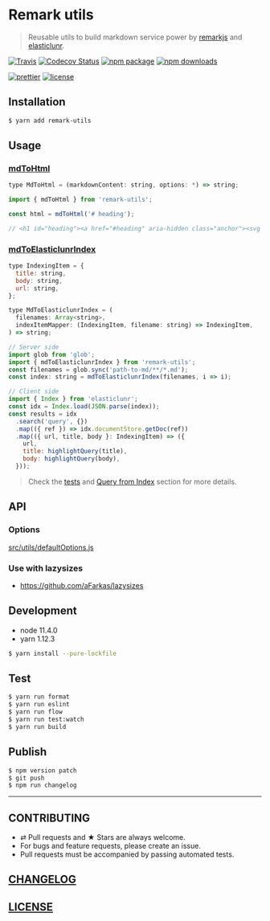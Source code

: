 # Remark utils

> Reusable utils to build markdown service power by [remarkjs](https://github.com/remarkjs/remark) and [elasticlunr](https://github.com/weixsong/elasticlunr.js).

[![Travis][build-badge]][build]
[![Codecov Status][codecov-badge]][codecov]
[![npm package][npm-badge]][npm]
[![npm downloads][npm-downloads]][npm]

[![prettier][prettier-badge]][prettier]
[![license][license-badge]][license]

## Installation

```bash
$ yarn add remark-utils
```

## Usage

### [mdToHtml](./src/mdToHtml.js)

```js
type MdToHtml = (markdownContent: string, options: *) => string;
```

```js
import { mdToHtml } from 'remark-utils';

const html = mdToHtml('# heading');

// <h1 id="heading"><a href="#heading" aria-hidden class="anchor"><svg aria-hidden="true" height="24" version="1.1" viewBox="0 0 24 24" width="24"><path fill-rule="evenodd" d="..."></path></svg></a>heading</h1>
```

### [mdToElasticlunrIndex](./src/mdToElasticlunrIndex.js)

```js
type IndexingItem = {
  title: string,
  body: string,
  url: string,
};

type MdToElasticlunrIndex = (
  filenames: Array<string>,
  indexItemMapper: (IndexingItem, filename: string) => IndexingItem,
) => string;
```

```js
// Server side
import glob from 'glob';
import { mdToElasticlunrIndex } from 'remark-utils';
const filenames = glob.sync('path-to-md/**/*.md');
const index: string = mdToElasticlunrIndex(filenames, i => i);

// Client side
import { Index } from 'elasticlunr';
const idx = Index.load(JSON.parse(index));
const results = idx
  .search('query', {})
  .map(({ ref }) => idx.documentStore.getDoc(ref))
  .map(({ url, title, body }: IndexingItem) => ({
    url,
    title: highlightQuery(title),
    body: highlightQuery(body),
  }));
```

> Check the [tests](./src/__tests__/mdToElasticlunrIndex.test.js) and [Query from Index](https://github.com/weixsong/elasticlunr.js#5-query-from-index) section for more details.

## API

### Options

[src/utils/defaultOptions.js](./src/utils/defaultOptions.js)

### Use with lazysizes

- https://github.com/aFarkas/lazysizes

## Development

- node 11.4.0
- yarn 1.12.3

```bash
$ yarn install --pure-lockfile
```

## Test

```bash
$ yarn run format
$ yarn run eslint
$ yarn run flow
$ yarn run test:watch
$ yarn run build
```

## Publish

```bash
$ npm version patch
$ git push
$ npm run changelog
```

---

## CONTRIBUTING

- ⇄ Pull requests and ★ Stars are always welcome.
- For bugs and feature requests, please create an issue.
- Pull requests must be accompanied by passing automated tests.

## [CHANGELOG](CHANGELOG.md)

## [LICENSE](LICENSE)

[build-badge]: https://travis-ci.com/evenchange4/remark-utils.svg?branch=master
[build]: https://travis-ci.com/evenchange4/remark-utils
[npm-badge]: https://img.shields.io/npm/v/remark-utils.svg?style=flat-square
[npm]: https://www.npmjs.org/package/remark-utils
[codecov-badge]: https://img.shields.io/codecov/c/github/evenchange4/remark-utils.svg?style=flat-square
[codecov]: https://codecov.io/github/evenchange4/remark-utils?branch=master
[npm-downloads]: https://img.shields.io/npm/dt/remark-utils.svg?style=flat-square
[license-badge]: https://img.shields.io/npm/l/remark-utils.svg?style=flat-square
[license]: http://michaelhsu.mit-license.org/
[prettier-badge]: https://img.shields.io/badge/styled_with-prettier-ff69b4.svg?style=flat-square
[prettier]: https://github.com/prettier/prettier
